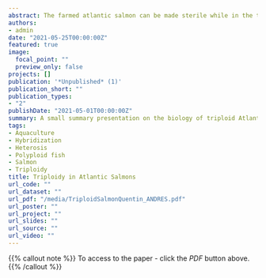 ```yaml
---
abstract: The farmed atlantic salmon can be made sterile while in the triploid state. Triploidy and induced sterility is a great tool in order to create environment-friendly salmon aqua-farming.
authors:
- admin
date: "2021-05-25T00:00:00Z"
featured: true
image:
  focal_point: ""
  preview_only: false
projects: []
publication: '*Unpublished* (1)'
publication_short: ""
publication_types:
- "2"
publishDate: "2021-05-01T00:00:00Z"
summary: A small summary presentation on the biology of triploid Atlantic salmons
tags:
- Aquaculture
- Hybridization
- Heterosis
- Polyploid fish
- Salmon
- Triploidy
title: Triploidy in Atlantic Salmons
url_code: ""
url_dataset: ""
url_pdf: "/media/TriploidSalmonQuentin_ANDRES.pdf" 
url_poster: ""
url_project: ""
url_slides: ""
url_source: ""
url_video: ""
---
```


{{% callout note %}} To access to the paper - click the *PDF*  button above. {{% /callout %}}

